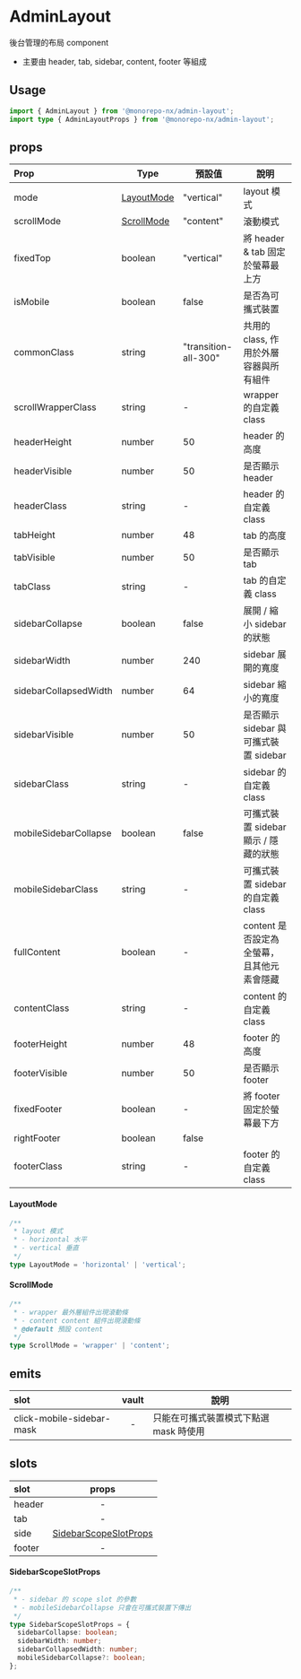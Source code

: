 # AdminLayout

後台管理的布局 component

- 主要由 header, tab, sidebar, content, footer 等組成

## Usage

```ts
import { AdminLayout } from '@monorepo-nx/admin-layout';
import type { AdminLayoutProps } from '@monorepo-nx/admin-layout';
```

## props

| Prop                  | Type                      | 預設值               | 說明                                       |
| :-------------------- | ------------------------- | -------------------- | ------------------------------------------ |
| mode                  | [LayoutMode](#LayoutMode) | "vertical"           | layout 模式                                |
| scrollMode            | [ScrollMode](#ScrollMode) | "content"            | 滾動模式                                   |
| fixedTop              | boolean                   | "vertical"           | 將 header & tab 固定於螢幕最上方           |
| isMobile              | boolean                   | false                | 是否為可攜式裝置                           |
| commonClass           | string                    | "transition-all-300" | 共用的 class, 作用於外層容器與所有組件     |
| scrollWrapperClass    | string                    | -                    | wrapper 的自定義 class                     |
| headerHeight          | number                    | 50                   | header 的高度                              |
| headerVisible         | number                    | 50                   | 是否顯示 header                            |
| headerClass           | string                    | -                    | header 的自定義 class                      |
| tabHeight             | number                    | 48                   | tab 的高度                                 |
| tabVisible            | number                    | 50                   | 是否顯示 tab                               |
| tabClass              | string                    | -                    | tab 的自定義 class                         |
| sidebarCollapse       | boolean                   | false                | 展開 / 縮小 sidebar 的狀態                 |
| sidebarWidth          | number                    | 240                  | sidebar 展開的寬度                         |
| sidebarCollapsedWidth | number                    | 64                   | sidebar 縮小的寬度                         |
| sidebarVisible        | number                    | 50                   | 是否顯示 sidebar 與 可攜式裝置 sidebar     |
| sidebarClass          | string                    | -                    | sidebar 的自定義 class                     |
| mobileSidebarCollapse | boolean                   | false                | 可攜式裝置 sidebar 顯示 / 隱藏的狀態       |
| mobileSidebarClass    | string                    | -                    | 可攜式裝置 sidebar 的自定義 class          |
| fullContent           | boolean                   | -                    | content 是否設定為全螢幕，且其他元素會隱藏 |
| contentClass          | string                    | -                    | content 的自定義 class                     |
| footerHeight          | number                    | 48                   | footer 的高度                              |
| footerVisible         | number                    | 50                   | 是否顯示 footer                            |
| fixedFooter           | boolean                   | -                    | 將 footer 固定於螢幕最下方                 |
| rightFooter           | boolean                   | false                |                                            |
| footerClass           | string                    | -                    | footer 的自定義 class                      |

#### LayoutMode

```ts
/**
 * layout 模式
 * - horizontal 水平
 * - vertical 垂直
 */
type LayoutMode = 'horizontal' | 'vertical';
```

#### ScrollMode

```ts
/**
 * - wrapper 最外層組件出現滾動條
 * - content content 組件出現滾動條
 * @default 預設 content
 */
type ScrollMode = 'wrapper' | 'content';
```

## emits

| slot                      | vault | 說明                                   |
| :------------------------ | :---: | -------------------------------------- |
| click-mobile-sidebar-mask |   -   | 只能在可攜式裝置模式下點選 mask 時使用 |

## slots

| slot   |                      props                      |
| :----- | :---------------------------------------------: |
| header |                        -                        |
| tab    |                        -                        |
| side   | [SidebarScopeSlotProps](#SidebarScopeSlotProps) |
| footer |                        -                        |

#### SidebarScopeSlotProps

```ts
/**
 * - sidebar 的 scope slot 的參數
 * - mobileSidebarCollapse 只會在可攜式裝置下傳出
 */
type SidebarScopeSlotProps = {
  sidebarCollapse: boolean;
  sidebarWidth: number;
  sidebarCollapsedWidth: number;
  mobileSidebarCollapse?: boolean;
};
```
